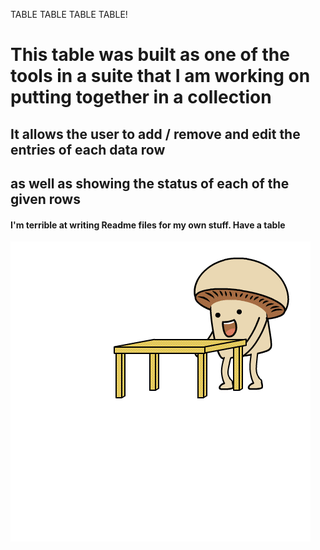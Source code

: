TABLE TABLE TABLE TABLE!

# This table was built as one of the tools in a suite that I am working on putting together in a collection
## It allows the user to add / remove and edit the entries of each data row
## as well as showing the status of each of the given rows

#### I'm terrible at writing Readme files for my own stuff. Have a table

![](https://github.com/jburky15/react_table/blob/master/table_flip.gif)
